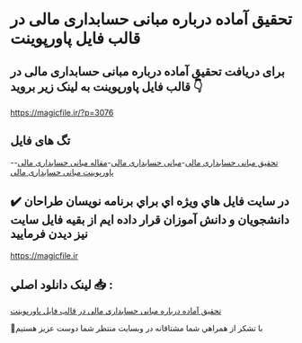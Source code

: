 # تحقیق آماده درباره مبانی حسابداری مالی در قالب فایل پاورپوینت

## برای دریافت تحقیق آماده درباره مبانی حسابداری مالی در قالب فایل پاورپوینت به لینک زیر بروید 👇

https://magicfile.ir/?p=3076

## تگ های فایل

-[تحقیق مبانی حسابداری مالی](https://magicfile.ir/product/%d8%aa%d8%ad%d9%82%db%8c%d9%82-%d8%af%d8%b1%d8%a8%d8%a7%d8%b1%d9%87-%d9%85%d8%a8%d8%a7%d9%86%db%8c-%d8%ad%d8%b3%d8%a7%d8%a8%d8%af%d8%a7%d8%b1%db%8c-%d9%85%d8%a7%d9%84%db%8c-%d8%af%d8%b1-%d9%81%d8%a7%db%8c%d9%84-%d9%be%d8%a7%d9%88%d8%b1%d9%be%d9%88%db%8c%d9%86%d8%aa/)-[مبانی حسابداری مالی](https://magicfile.ir/product/%d8%aa%d8%ad%d9%82%db%8c%d9%82-%d8%af%d8%b1%d8%a8%d8%a7%d8%b1%d9%87-%d9%85%d8%a8%d8%a7%d9%86%db%8c-%d8%ad%d8%b3%d8%a7%d8%a8%d8%af%d8%a7%d8%b1%db%8c-%d9%85%d8%a7%d9%84%db%8c-%d8%af%d8%b1-%d9%81%d8%a7%db%8c%d9%84-%d9%be%d8%a7%d9%88%d8%b1%d9%be%d9%88%db%8c%d9%86%d8%aa/)-[مقاله مبانی حسابداری مالی](https://magicfile.ir/product/%d8%aa%d8%ad%d9%82%db%8c%d9%82-%d8%af%d8%b1%d8%a8%d8%a7%d8%b1%d9%87-%d9%85%d8%a8%d8%a7%d9%86%db%8c-%d8%ad%d8%b3%d8%a7%d8%a8%d8%af%d8%a7%d8%b1%db%8c-%d9%85%d8%a7%d9%84%db%8c-%d8%af%d8%b1-%d9%81%d8%a7%db%8c%d9%84-%d9%be%d8%a7%d9%88%d8%b1%d9%be%d9%88%db%8c%d9%86%d8%aa/)-[پاورپوینت مبانی حسابداری مالی](https://magicfile.ir/product/%d8%aa%d8%ad%d9%82%db%8c%d9%82-%d8%af%d8%b1%d8%a8%d8%a7%d8%b1%d9%87-%d9%85%d8%a8%d8%a7%d9%86%db%8c-%d8%ad%d8%b3%d8%a7%d8%a8%d8%af%d8%a7%d8%b1%db%8c-%d9%85%d8%a7%d9%84%db%8c-%d8%af%d8%b1-%d9%81%d8%a7%db%8c%d9%84-%d9%be%d8%a7%d9%88%d8%b1%d9%be%d9%88%db%8c%d9%86%d8%aa/)

## ✔️ در سايت فايل هاي ويژه اي براي برنامه نويسان طراحان دانشجويان و دانش آموزان قرار داده ايم از بقيه فايل سايت نيز ديدن فرماييد

https://magicfile.ir


## لينک دانلود اصلي 📥 :

[تحقیق آماده درباره مبانی حسابداری مالی در قالب فایل پاورپوینت](https://magicfile.ir/product/%d8%aa%d8%ad%d9%82%db%8c%d9%82-%d8%af%d8%b1%d8%a8%d8%a7%d8%b1%d9%87-%d9%85%d8%a8%d8%a7%d9%86%db%8c-%d8%ad%d8%b3%d8%a7%d8%a8%d8%af%d8%a7%d8%b1%db%8c-%d9%85%d8%a7%d9%84%db%8c-%d8%af%d8%b1-%d9%81%d8%a7%db%8c%d9%84-%d9%be%d8%a7%d9%88%d8%b1%d9%be%d9%88%db%8c%d9%86%d8%aa/) 


🙏با تشکر از همراهي شما مشتاقانه در وبسایت منتظر شما دوست عزیز هستیم

